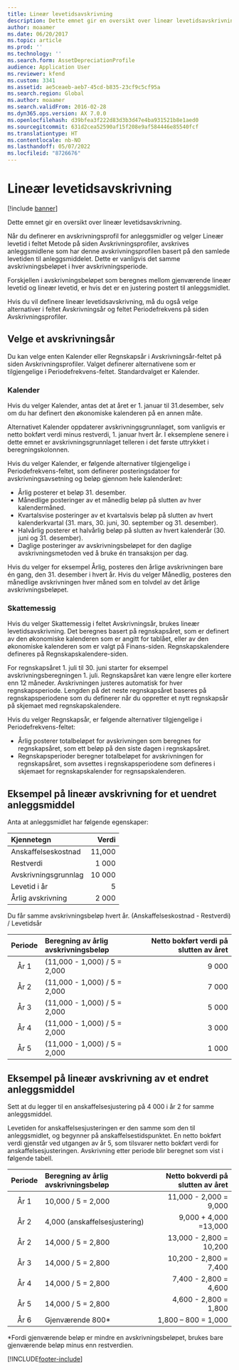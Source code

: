 ```yaml
---
title: Lineær levetidsavskrivning
description: Dette emnet gir en oversikt over lineær levetidsavskrivning.
author: moaamer
ms.date: 06/20/2017
ms.topic: article
ms.prod: ''
ms.technology: ''
ms.search.form: AssetDepreciationProfile
audience: Application User
ms.reviewer: kfend
ms.custom: 3341
ms.assetid: ae5ceaeb-aeb7-45cd-b835-23cf9c5cf95a
ms.search.region: Global
ms.author: moaamer
ms.search.validFrom: 2016-02-28
ms.dyn365.ops.version: AX 7.0.0
ms.openlocfilehash: d39bfea3f222d83d3b3d47e4ba931521b8e1aed0
ms.sourcegitcommit: 631d2cea52590af15f208e9af584446e85540fcf
ms.translationtype: HT
ms.contentlocale: nb-NO
ms.lasthandoff: 05/07/2022
ms.locfileid: "8726676"
---
```

# <a name="straight-line-service-life-depreciation"></a>Lineær levetidsavskrivning

[!include [banner](../includes/banner.md)]

Dette emnet gir en oversikt over lineær levetidsavskrivning.

Når du definerer en avskrivningsprofil for anleggsmidler og velger Lineær levetid i feltet Metode på siden Avskrivningsprofiler, avskrives anleggsmidlene som har denne avskrivningsprofilen basert på den samlede levetiden til anleggsmiddelet. Dette er vanligvis det samme avskrivningsbeløpet i hver avskrivningsperiode. 

Forskjellen i avskrivningsbeløpet som beregnes mellom gjenværende lineær levetid og lineær levetid, er hvis det er en justering postert til anleggsmidlet. 

Hvis du vil definere lineær levetidsavskrivning, må du også velge alternativer i feltet Avskrivningsår og feltet Periodefrekvens på siden Avskrivningsprofiler.

## <a name="select-a-depreciation-year"></a>Velge et avskrivningsår
Du kan velge enten Kalender eller Regnskapsår i Avskrivningsår-feltet på siden Avskrivningsprofiler. Valget definerer alternativene som er tilgjengelige i Periodefrekvens-feltet. Standardvalget er Kalender.

### <a name="calendar"></a>Kalender

Hvis du velger Kalender, antas det at året er 1. januar til 31.desember, selv om du har definert den økonomiske kalenderen på en annen måte. 

Alternativet Kalender oppdaterer avskrivningsgrunnlaget, som vanligvis er netto bokført verdi minus restverdi, 1. januar hvert år. I eksemplene senere i dette emnet er avskrivningsgrunnlaget telleren i det første uttrykket i beregningskolonnen. 

Hvis du velger Kalender, er følgende alternativer tilgjengelige i Periodefrekvens-feltet, som definerer posteringsdatoer for avskrivningsavsetning og beløp gjennom hele kalenderåret:
- Årlig posterer et beløp 31. desember.
- Månedlige posteringer av et månedlig beløp på slutten av hver kalendermåned.
- Kvartalsvise posteringer av et kvartalsvis beløp på slutten av hvert kalenderkvartal (31. mars, 30. juni, 30. september og 31. desember).
- Halvårlig posterer et halvårlig beløp på slutten av hvert kalenderår (30. juni og 31. desember).
- Daglige posteringer av avskrivningsbeløpet for den daglige avskrivningsmetoden ved å bruke én transaksjon per dag.

Hvis du velger for eksempel Årlig, posteres den årlige avskrivningen bare én gang, den 31. desember i hvert år. Hvis du velger Månedlig, posteres den månedlige avskrivningen hver måned som en tolvdel av det årlige avskrivningsbeløpet.

### <a name="fiscal"></a>Skattemessig

Hvis du velger Skattemessig i feltet Avskrivningsår, brukes lineær levetidsavskrivning. Det beregnes basert på regnskapsåret, som er definert av den økonomiske kalenderen som er angitt for tablået, eller av den økonomiske kalenderen som er valgt på Finans-siden. Regnskapskalendere defineres på Regnskapskalendere-siden.

For regnskapsåret 1. juli til 30. juni starter for eksempel avskrivningsberegningen 1. juli. Regnskapsåret kan være lengre eller kortere enn 12 måneder. Avskrivningen justeres automatisk for hver regnskapsperiode. Lengden på det neste regnskapsåret baseres på regnskapsperiodene som du definerer når du oppretter et nytt regnskapsår på skjemaet med regnskapskalendere. 

Hvis du velger Regnskapsår, er følgende alternativer tilgjengelige i Periodefrekvens-feltet:
- Årlig posterer totalbeløpet for avskrivningen som beregnes for regnskapsåret, som ett beløp på den siste dagen i regnskapsåret.
- Regnskapsperioder beregner totalbeløpet for avskrivningen for regnskapsåret, som avsettes i regnskapsperiodene som defineres i skjemaet for regnskapskalender for regnsapskalenderen.

## <a name="example-straight-line-depreciation-of-an-unchanged-fixed-asset"></a>Eksempel på lineær avskrivning for et uendret anleggsmiddel
Anta at anleggsmidlet har følgende egenskaper:

| Kjennetegn      | Verdi  |
|:---------------------|--------:|
| Anskaffelseskostnad    | 11,000 |
| Restverdi       | 1 000  |
| Avskrivningsgrunnlag   | 10 000 |
| Levetid i år  | 5      |
| Årlig avskrivning | 2 000  |

Du får samme avskrivningsbeløp hvert år. (Anskaffelseskostnad - Restverdi) / Levetidsår

| Periode | Beregning av årlig avskrivningsbeløp | Netto bokført verdi på slutten av året |
|:--------:|:-------------------------------------------|---------------------------------------:|
| År 1 | (11,000 - 1,000) / 5 = 2,000              | 9 000                                 |
| År 2 | (11,000 - 1,000) / 5 = 2,000              | 7 000                                 |
| År 3 | (11,000 - 1,000) / 5 = 2,000              | 5 000                                 |
| År 4 | (11,000 - 1,000) / 5 = 2,000              | 3 000                                 |
| År 5 | (11,000 - 1,000) / 5 = 2,000              | 1 000                                 |

## <a name="example-straight-line-depreciation-of-a-modified-fixed-asset"></a>Eksempel på lineær avskrivning av et endret anleggsmiddel

Sett at du legger til en anskaffelsesjustering på 4 000 i år 2 for samme anleggsmiddel. 

Levetiden for anskaffelsesjusteringen er den samme som den til anleggsmidlet, og begynner på anskaffelsestidspunktet. En netto bokført verdi gjenstår ved utgangen av år 5, som tilsvarer netto bokført verdi for anskaffelsesjusteringen. Avskrivning etter periode blir beregnet som vist i følgende tabell.

| Periode | Beregning av årlig avskrivningsbeløp | Netto bokverdi på slutten av året |
|:--------:|:-------------------------------------------|---------------------------------------:|
| År 1 | 10,000 / 5 = 2,000                        | 11,000 - 2,000 = 9,000                |
| År 2 | 4,000 (anskaffelsesjustering)            | 9,000 + 4,000 =13,000                 |
| År 2 | 14,000 / 5 = 2,800                        | 13,000 - 2,800 = 10,200               |
| År 3 | 14,000 / 5 = 2,800                        | 10,200 - 2,800 = 7,400                |
| År 4 | 14,000 / 5 = 2,800                        | 7,400 - 2,800 = 4,600                 |
| År 5 | 14,000 / 5 = 2,800                        | 4,600 - 2,800 = 1,800                 |
| År 6 | Gjenværende 800\*                           | 1,800 – 800 = 1,000                   |

\*Fordi gjenværende beløp er mindre en avskrivningsbeløpet, brukes bare gjenværende beløp minus enn restverdien.







[!INCLUDE[footer-include](../../includes/footer-banner.md)]
